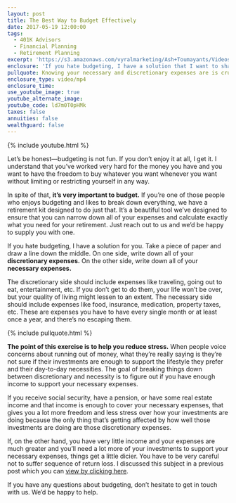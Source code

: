 ```yaml
---
layout: post
title: The Best Way to Budget Effectively
date: 2017-05-19 12:00:00
tags:
  - 401K Advisors
  - Financial Planning
  - Retirement Planning
excerpt: 'https://s3.amazonaws.com/vyralmarketing/Ash+Toumayants/Videos/2017/The+Best+Way+to+Budget+Effectively+-+401K+Advisor.mp4'
enclosure: 'If you hate budgeting, I have a solution that I want to share with you today.'
pullquote: Knowing your necessary and discretionary expenses are is crucial.
enclosure_type: video/mp4
enclosure_time:
use_youtube_image: true
youtube_alternate_image:
youtube_code: ld7m0T0pHMk
taxes: false
annuities: false
wealthguard: false
---
```



{% include youtube.html %}

Let’s be honest—budgeting is not fun. If you don’t enjoy it at all, I get it. I understand that you’ve worked very hard for the money you have and you want to have the freedom to buy whatever you want whenever you want without limiting or restricting yourself in any way.&nbsp;

In spite of that, **it’s very important to budget.** If you’re one of those people who enjoys budgeting and likes to break down everything, we have a retirement kit designed to do just that. It’s a beautiful tool we’ve designed to ensure that you can narrow down all of your expenses and calculate exactly what you need for your retirement. Just reach out to us and we’d be happy to supply you with one.&nbsp;

If you hate budgeting, I have a solution for you. Take a piece of paper and draw a line down the middle. On one side, write down all of your **discretionary expenses.** On the other side, write down all of your **necessary expenses.**&nbsp;

The discretionary side should include expenses like traveling, going out to eat, entertainment, etc. If you don’t get to do them, your life won’t be over, but your quality of living might lessen to an extent. The necessary side should include expenses like food, insurance, medication, property taxes, etc. These are expenses you have to have every single month or at least once a year, and there’s no escaping them.&nbsp;

{% include pullquote.html %}

**The point of this exercise is to help you reduce stress.** When people voice concerns about running out of money, what they’re really saying is they’re not sure if their investments are enough to support the lifestyle they prefer and their day-to-day necessities. The goal of breaking things down between discretionary and necessity is to figure out if you have enough income to support your necessary expenses.&nbsp;

If you receive social security, have a pension, or have some real estate income and that income is enough to cover your necessary expenses, that gives you a lot more freedom and less stress over how your investments are doing because the only thing that’s getting affected by how well those investments are doing are those discretionary expenses.&nbsp;

If, on the other hand, you have very little income and your expenses are much greater and you’ll need a lot more of your investments to support your necessary expenses, things get a little dicier. You have to be very careful not to suffer sequence of return loss. I discussed this subject in a previous post which you can [view by clicking here](http://ashtoumayants.com/understanding-risk-for-a-successful-retirement.html).&nbsp;

If you have any questions about budgeting, don’t hesitate to get in touch with us. We’d be happy to help.&nbsp;